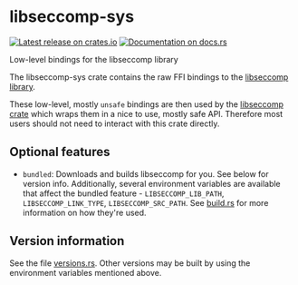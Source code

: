 # libseccomp-sys

[![Latest release on crates.io](https://img.shields.io/crates/v/libseccomp-sys.svg)](https://crates.io/crates/libseccomp-sys)
[![Documentation on docs.rs](https://docs.rs/libseccomp-sys/badge.svg)](https://docs.rs/libseccomp-sys)

Low-level bindings for the libseccomp library

The libseccomp-sys crate contains the raw FFI bindings to the
[libseccomp library](https://github.com/seccomp/libseccomp).

These low-level, mostly `unsafe` bindings are then used by the [libseccomp crate](https://crates.io/crates/libseccomp)
which wraps them in a nice to use, mostly safe API.
Therefore most users should not need to interact with this crate directly.

## Optional features

* `bundled`: Downloads and builds libseccomp for you. See below for version info. Additionally, several environment variables are available that affect the bundled feature - `LIBSECCOMP_LIB_PATH`, `LIBSECCOMP_LINK_TYPE`, `LIBSECCOMP_SRC_PATH`. See [build.rs](https://github.com/libseccomp-rs/libseccomp-rs/blob/main/libseccomp-sys/build.rs) for more information on how they're used.

## Version information

See the file [versions.rs](https://github.com/libseccomp-rs/libseccomp-rs/blob/main/libseccomp-sys/versions.rs). Other versions may be built by using the environment variables mentioned above.
